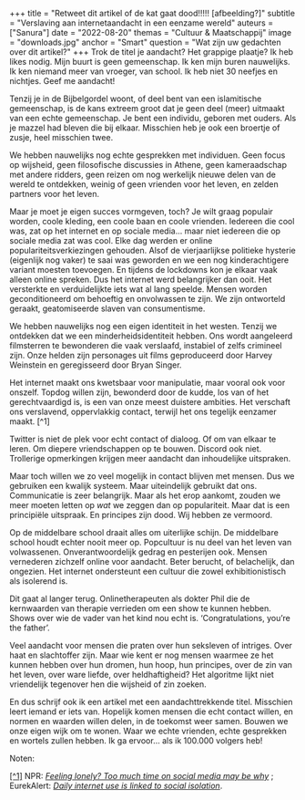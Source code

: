 +++
title = "Retweet dit artikel of de kat gaat dood!!!!! [afbeelding?]"
subtitle = "Verslaving aan internetaandacht in een eenzame wereld"
auteurs = ["Sanura"]
date = "2022-08-20"
themas = "Cultuur & Maatschappij"
image = "downloads.jpg"
anchor = "Smart"
question = "Wat zijn uw gedachten over dit artikel?"
+++
Trok de titel je aandacht? Het grappige plaatje? Ik heb likes nodig. Mijn buurt is geen gemeenschap. Ik ken mijn buren nauwelijks. Ik ken niemand meer van vroeger, van school. Ik heb niet 30 neefjes en nichtjes. Geef me aandacht!

Tenzij je in de Bijbelgordel woont, of deel bent van een islamitische gemeenschap, is de kans extreem groot dat je geen deel (meer) uitmaakt van een echte gemeenschap. Je bent een individu, geboren met ouders. Als je mazzel had bleven die bij elkaar. Misschien heb je ook een broertje of zusje, heel misschien twee.

We hebben nauwelijks nog echte gesprekken met individuen. Geen focus op wijsheid, geen filosofische discussies in Athene, geen kameraadschap met andere ridders, geen reizen om nog werkelijk nieuwe delen van de wereld te ontdekken, weinig of geen vrienden voor het leven, en zelden partners voor het leven.

Maar je moet je eigen succes vormgeven, toch? Je wilt graag populair worden, coole kleding, een coole baan en coole vrienden. Iedereen die cool was, zat op het internet en op sociale media... maar niet iedereen die op sociale media zat was cool. Elke dag werden er online populariteitsverkiezingen gehouden. Alsof de vierjaarlijkse politieke hysterie (eigenlijk nog vaker) te saai was geworden en we een nog kinderachtigere variant moesten toevoegen. En tijdens de lockdowns kon je elkaar vaak alleen online spreken. Dus het internet werd belangrijker dan ooit. Het versterkte en verduidelijkte iets wat al lang speelde. Mensen worden geconditioneerd om behoeftig en onvolwassen te zijn. We zijn ontworteld geraakt, geatomiseerde slaven van consumentisme.

We hebben nauwelijks nog een eigen identiteit in het westen. Tenzij we ontdekken dat we een minderheidsidentiteit hebben. Ons wordt aangeleerd filmsterren te bewonderen die vaak verslaafd, instabiel of zelfs crimineel zijn. Onze helden zijn personages uit films geproduceerd door Harvey Weinstein en geregisseerd door Bryan Singer.

Het internet maakt ons kwetsbaar voor manipulatie, maar vooral ook voor onszelf. Topdog willen zijn, bewonderd door de kudde, los van of het gerechtvaardigd is, is een van onze meest duistere ambities. Het verschaft ons verslavend, oppervlakkig contact, terwijl het ons tegelijk eenzamer maakt. [^1]

Twitter is niet de plek voor echt contact of dialoog. Of om van elkaar te leren. Om diepere vriendschappen op te bouwen. Discord ook niet. Trollerige opmerkingen krijgen meer aandacht dan inhoudelijke uitspraken.

Maar toch willen we zo veel mogelijk in contact blijven met mensen. Dus we gebruiken een kwalijk systeem. Maar uiteindelijk gebruikt dat ons. Communicatie is zeer belangrijk. Maar als het erop aankomt, zouden we meer moeten letten op *wat* we zeggen dan op populariteit. Maar dat is een principiële uitspraak. En principes zijn dood. Wij hebben ze vermoord.

Op de middelbare school draait alles om uiterlijke schijn. De middelbare school houdt echter nooit meer op. Popcultuur is nu deel van het leven van volwassenen. Onverantwoordelijk gedrag en pesterijen ook. Mensen vernederen zichzelf online voor aandacht. Beter berucht, of belachelijk, dan ongezien. Het internet ondersteunt een cultuur die zowel exhibitionistisch als isolerend is.

Dit gaat al langer terug. Onlinetherapeuten als dokter Phil die de kernwaarden van therapie verrieden om een show te kunnen hebben. Shows over wie de vader van het kind nou echt is. ‘Congratulations, you’re the father’.

Veel aandacht voor mensen die praten over hun seksleven of intriges. Over haat en slachtoffer zijn. Maar wie kent er nog mensen waarmee ze het kunnen hebben over hun dromen, hun hoop, hun principes, over de zin van het leven, over ware liefde, over heldhaftigheid? Het algoritme lijkt niet vriendelijk tegenover hen die wijsheid of zin zoeken.

En dus schrijf ook ik een artikel met een aandachttrekkende titel. Misschien leert iemand er iets van. Hopelijk komen mensen die echt contact willen, en normen en waarden willen delen, in de toekomst weer samen. Bouwen we onze eigen wijk om te wonen. Waar we echte vrienden, echte gesprekken en wortels zullen hebben. Ik ga ervoor… als ik 100.000 volgers heb!

Noten:

[[^1]](<>) NPR: *[Feeling lonely? Too much time on social media may be why](https://www.npr.org/sections/health-shots/2017/03/06/518362255/feeling-lonely-too-much-time-on-social-media-may-be-why)* ; EurekAlert: *[Daily internet use is linked to social isolation](https://www.eurekalert.org/news-releases/598990)*.